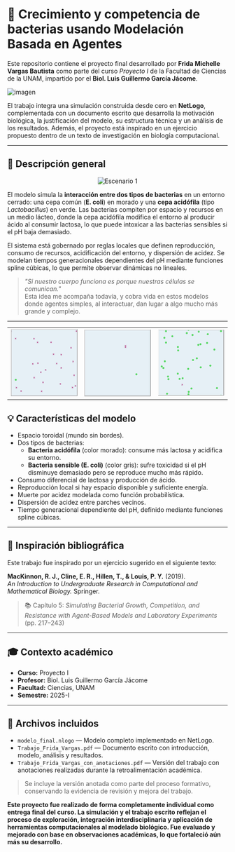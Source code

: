 # 🧫 Crecimiento y competencia de bacterias usando Modelación Basada en Agentes

Este repositorio contiene el proyecto final desarrollado por **Frida Michelle Vargas Bautista** como parte del curso *Proyecto I* de la Facultad de Ciencias de la UNAM, impartido por el **Biol. Luis Guillermo García Jácome**.

![imagen](https://github.com/user-attachments/assets/37c46f32-e4b3-4453-a36c-9883dac8503d)

El trabajo integra una simulación construida desde cero en **NetLogo**, complementada con un documento escrito que desarrolla la motivación biológica, la justificación del modelo, su estructura técnica y un análisis de los resultados. Además, el proyecto está inspirado en un ejercicio propuesto dentro de un texto de investigación en biología computacional.

---

## 🔎 Descripción general
<p align="center">
  <img src="GIFsEscenarios/Escenario1.gif" alt="Escenario 1"/>
</p>

El modelo simula la **interacción entre dos tipos de bacterias** en un entorno cerrado: una cepa común (**E. coli**) en morado y una **cepa acidófila** (tipo *Lactobacillus*) en verde. Las bacterias compiten por espacio y recursos en un medio lácteo, donde la cepa acidófila modifica el entorno al producir ácido al consumir lactosa, lo que puede intoxicar a las bacterias sensibles si el pH baja demasiado.

El sistema está gobernado por reglas locales que definen reproducción, consumo de recursos, acidificación del entorno, y dispersión de acidez. Se modelan tiempos generacionales dependientes del pH mediante funciones spline cúbicas, lo que permite observar dinámicas no lineales.

> *"Si nuestro cuerpo funciona es porque nuestras células se comunican."*  
> Esta idea me acompaña todavía, y cobra vida en estos modelos donde agentes simples, al interactuar, dan lugar a algo mucho más grande y complejo.

---
<table>
  <tr>
    <td align="center"><img src="GIFsEscenarios/Escenario2.gif" alt="Escenario 2" width="300"/></td>
    <td align="center"><img src="GIFsEscenarios/Escenario3.gif" alt="Escenario 3" width="300"/></td>
    <td align="center"><img src="GIFsEscenarios/Escenario4.gif" alt="Escenario 4" width="300"/></td>
  </tr>
</table>

## 💡 Características del modelo

- Espacio toroidal (mundo sin bordes).
- Dos tipos de bacterias:
  - **Bacteria acidófila** (color morado): consume más lactosa y acidifica su entorno.
  - **Bacteria sensible (E. coli)** (color gris): sufre toxicidad si el pH disminuye demasiado pero se reproduce mucho más rápido.
- Consumo diferencial de lactosa y producción de ácido.
- Reproducción local si hay espacio disponible y suficiente energía.
- Muerte por acidez modelada como función probabilística.
- Dispersión de acidez entre parches vecinos.
- Tiempo generacional dependiente del pH, definido mediante funciones spline cúbicas.

---

## 📘 Inspiración bibliográfica

Este trabajo fue inspirado por un ejercicio sugerido en el siguiente texto:

**MacKinnon, R. J., Cline, E. R., Hillen, T., & Louis, P. Y.** (2019).  
_An Introduction to Undergraduate Research in Computational and Mathematical Biology._ Springer.

> 📚 Capítulo 5: *Simulating Bacterial Growth, Competition, and Resistance with Agent-Based Models and Laboratory Experiments* (pp. 217–243)

---

## 🎓 Contexto académico

- **Curso:** Proyecto I  
- **Profesor:** Biol. Luis Guillermo García Jácome  
- **Facultad:** Ciencias, UNAM  
- **Semestre:** 2025-I

---
## 📂 Archivos incluidos

- `modelo_final.nlogo` — Modelo completo implementado en NetLogo.
- `Trabajo_Frida_Vargas.pdf` — Documento escrito con introducción, modelo, análisis y resultados.
- `Trabajo_Frida_Vargas_con_anotaciones.pdf` — Versión del trabajo con anotaciones realizadas durante la retroalimentación académica.

> Se incluye la versión anotada como parte del proceso formativo, conservando la evidencia de revisión y mejora del trabajo.


**Este proyecto fue realizado de forma completamente individual como entrega final del curso. La simulación y el trabajo escrito reflejan el proceso de exploración, integración interdisciplinaria y aplicación de herramientas computacionales al modelado biológico. Fue evaluado y mejorado con base en observaciones académicas, lo que fortaleció aún más su desarrollo.**


